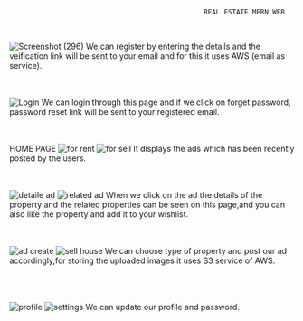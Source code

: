                                                     REAL ESTATE MERN WEB
<br/>

![Screenshot (296)](https://user-images.githubusercontent.com/85643531/230178503-6ea12b36-a9a7-49d7-a499-41217cdc7069.png)
We can register by entering the details and the veification link will be sent to your email and for this it uses AWS (email as service).
<br/>
<br/>
<br/>

![Login](https://user-images.githubusercontent.com/85643531/230177627-11215978-a871-4a66-8c47-25f87b171199.png)
We can login through this page and if we click on forget password, password reset link will be sent to your registered email.
<br/>
<br/> 
<br/>

HOME PAGE
![for rent](https://user-images.githubusercontent.com/85643531/230179785-a395bd9a-b47d-4389-a840-57293b700377.png)
![for sell](https://user-images.githubusercontent.com/85643531/230179912-e47589e0-6ae0-46f4-a139-5e5a5f77a1f5.png)
It displays the ads which has been recently posted by the users.
<br/>
<br/>
<br/>

![detaile ad](https://user-images.githubusercontent.com/85643531/230182287-2922b33a-5b09-413a-be0a-6c8eeadb45ca.png)
![related ad](https://user-images.githubusercontent.com/85643531/230182364-48a4dc3a-3c61-4d5e-9cbd-766eb0015f36.png)
When we click on the ad the details of the property and the related properties can be seen on this page,and you can also like the property and add it to your wishlist.
<br/>
<br/>
<br/>

![ad create](https://user-images.githubusercontent.com/85643531/230183216-0e11a4a5-2ac9-4c13-b03f-e568415d7298.png)
![sell house](https://user-images.githubusercontent.com/85643531/230183280-3f6b80e1-2b6c-451b-895a-aa94cf9c2506.png)
We can choose type of property and post our ad accordingly,for storing the uploaded images it uses S3 service of AWS.\
<br/>
<br/>
<br/>

![profile](https://user-images.githubusercontent.com/85643531/230184739-f5aa52df-8ade-4933-894e-42e2b737e654.png)
![settings](https://user-images.githubusercontent.com/85643531/230184912-1297143f-b2f6-479b-89f5-6ce3c7e5c937.png)
We can update our profile and password.



